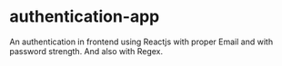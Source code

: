 # authentication-app
An authentication in frontend using Reactjs with proper Email and with password strength. And also with Regex.
